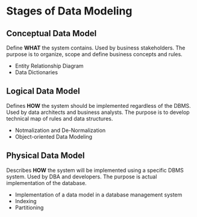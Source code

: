# Stages of Data Modeling

## Conceptual Data Model

Define **WHAT** the system contains. Used by business stakeholders. The purpose is to organize, scope and define business concepts and rules.

- Entity Relationship Diagram
- Data Dictionaries

## Logical Data Model

Defines **HOW** the system should be implemented regardless of the DBMS. Used by data architects and business analysts. The purpose is to develop technical map of rules and data structures.

- Notmalization and De-Normalization
- Object-oriented Data Modeling

## Physical Data Model

Describes **HOW** the system will be implemented using a specific DBMS system. Used by DBA and developers. The purpose is actual implementation of the database.

- Implementation of a data model in a database management system
- Indexing
- Partitioning